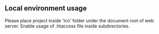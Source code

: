 ## Local environment usage ##

Please place project inside 'lco' folder under the document root of web server.
Enable usage of .htaccess file inside subdirectories.